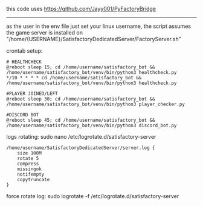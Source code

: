this code uses https://github.com/Jayy001/PyFactoryBridge

---

as the user in the env file just set your linux username, the script assumes the game server is installed on "/home/{USERNAME}/SatisfactoryDedicatedServer/FactoryServer.sh"

crontab setup:

```
# HEALTHCHECK
@reboot sleep 15; cd /home/username/satisfactory_bot && /home/username/satisfactory_bot/venv/bin/python3 healthcheck.py
*/10 * * * * cd /home/username/satisfactory_bot && /home/username/satisfactory_bot/venv/bin/python3 healthcheck.py

#PLAYER JOINED/LEFT
@reboot sleep 30; cd /home/username/satisfactory_bot && /home/username/satisfactory_bot/venv/bin/python3 player_checker.py

#DISCORD BOT
@reboot sleep 45; cd /home/username/satisfactory_bot && /home/username/satisfactory_bot/venv/bin/python3 discord_bot.py
```

logs rotating:
sudo nano /etc/logrotate.d/satisfactory-server
```
/home/username/SatisfactoryDedicatedServer/server.log {
    size 100M
    rotate 5
    compress
    missingok
    notifempty
    copytruncate
}
```
force rotate log:
sudo logrotate -f /etc/logrotate.d/satisfactory-server
